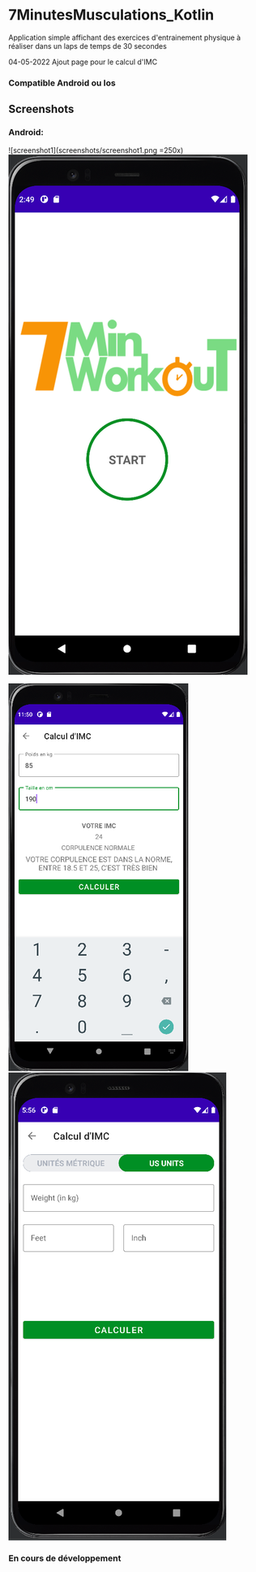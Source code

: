 # 7MinutesMusculations_Kotlin

Application simple affichant des exercices d'entrainement physique à réaliser dans un laps de temps de 30 secondes 

04-05-2022
Ajout page pour le calcul d'IMC

### Compatible Android ou Ios

## Screenshots


### Android:

![screenshot1](screenshots/screenshot1.png =250x) ![screenshot2](screenshots/screenshot2.png)

![screenshot3](screenshots/screenshot3.png)
![screenshot4](screenshots/screenshot4.png)


### En cours de développement
